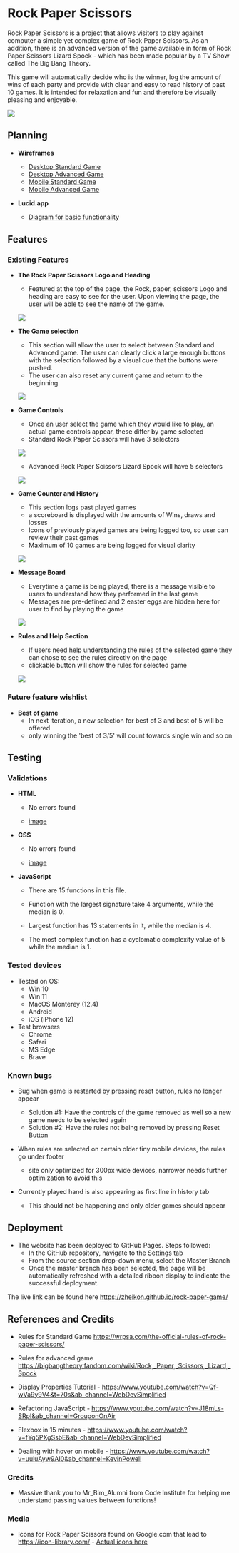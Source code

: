 # Rock Paper Scissors

Rock Paper Scissors is a project that allows visitors to play against computer a simple yet complex game of Rock Paper Scissors. As an addition, there is an advanced version of the game available in form of Rock Paper Scissors Lizard Spock - which has been made popular by a TV Show called The Big Bang Theory.

This game will automatically decide who is the winner, log the amount of wins of each party and provide with clear and easy to read history of past 10 games. It is intended for relaxation and fun and therefore be visually pleasing and enjoyable.

![](./assets/readme/amiresponsive/amiresponsive.png)

## Planning

-   **Wireframes**
    - [Desktop Standard Game](./assets/readme/wireframe/standard-game-desktop.png)
    - [Desktop Advanced Game](./assets/readme/wireframe/advanced-game-desktop.png)
    - [Mobile Standard Game](./assets/readme/wireframe/standard-game-mobile.png)
    - [Mobile Advanced Game](./assets/readme/wireframe/advanced-game-mobile.png)

-   **Lucid.app**
    - [Diagram for basic functionality](./assets/readme/wireframe/luciddiagram.png)

## Features

### Existing Features

-   **The Rock Paper Scissors Logo and Heading**
    
    -   Featured at the top of the page, the Rock, paper, scissors Logo and heading are easy to see for the user. Upon viewing the page, the user will be able to see the name of the game.

    ![](../rock-paper-game/assets/readme/features/heading.png)

-   **The Game selection**
    
    -   This section will allow the user to select between Standard and Advanced game. The user can clearly click a large enough buttons with the selection followed by a visual cue that the buttons were pushed.
    -   The user can also reset any current game and return to the beginning.

    ![](../rock-paper-game/assets/readme/features/game-selection.png)

-   **Game Controls**
    -   Once an user select the game which they would like to play, an actual game controls appear, these differ by game selected
    -   Standard Rock Paper Scissors will have 3 selectors
  
    ![](./assets/readme/features/standard-game-controlls.png)
  
    -   Advanced Rock Paper Scissors Lizard Spock will have 5 selectors
  
    ![](./assets/readme/features/advanced-game-controlls.png)

-   **Game Counter and History**
    - This section logs past played games
    - a scoreboard is displayed with the amounts of Wins, draws and losses
    - Icons of previously played games are being logged too, so user can review their past games
    - Maximum of 10 games are being logged for visual clarity
  
    ![](./assets/readme/features/game-counter-and-history.png)

-   **Message Board**
    - Everytime a game is being played, there is a message visible to users to understand how they performed in the last game
    - Messages are pre-defined and 2 easter eggs are hidden here for user to find by playing the game
  
    ![](./assets/readme/features/messageboard.png)

-   **Rules and Help Section**
    - If users need help understanding the rules of the selected game they can chose to see the rules directly on the page
    - clickable button will show the rules for selected game
  
    ![](./assets/readme/features/help.png)

### Future feature wishlist

-   **Best of game**
    - In next iteration, a new selection for best of 3 and best of 5 will be offered
    - only winning the 'best of 3/5' will count towards single win and so on

## Testing

### Validations

-   **HTML**
    - No errors found
    
    - [image](./assets/readme/validation/html.png)

-   **CSS**
    - No errors found 
   
    - [image](./assets/readme/validation/css.png)

-   **JavaScript**
    - There are 15 functions in this file.

    - Function with the largest signature take 4 arguments, while the median is 0.

    - Largest function has 13 statements in it, while the median is 4.

    - The most complex function has a cyclomatic complexity value of 5 while the median is 1.

### Tested devices

-   Tested on OS:
    - Win 10
    - Win 11
    - MacOS Monterey (12.4)
    - Android
    - iOS (iPhone 12)
-   Test browsers
    - Chrome
    - Safari
    - MS Edge
    - Brave

### Known bugs

- Bug when game is restarted by pressing reset button, rules no longer appear
    - Solution #1: Have the controls of the game removed as well so a new game needs to be selected again
    - Solution #2: Have the rules not being removed by pressing Reset Button

- When rules are selected on certain older tiny mobile devices, the rules go under footer
    - site only optimized for 300px wide devices, narrower needs further optimization to avoid this

- Currently played hand is also appearing as first line in history tab
    - This should not be happening and only older games should appear

## Deployment

-   The website has been deployed to GitHub Pages. Steps followed:
    - In the GitHub repository, navigate to the Settings tab
    - From the source section drop-down menu, select the Master Branch
    - Once the master branch has been selected, the page will be automatically refreshed with a detailed ribbon display to indicate the successful deployment.

The live link can be found here https://zheikon.github.io/rock-paper-game/

## References and Credits

-   Rules for Standard Game https://wrpsa.com/the-official-rules-of-rock-paper-scissors/
-   Rules for advanced game https://bigbangtheory.fandom.com/wiki/Rock,_Paper,_Scissors,_Lizard,_Spock

-   Display Properties Tutorial - https://www.youtube.com/watch?v=Qf-wVa9y9V4&t=70s&ab_channel=WebDevSimplified
-   Refactoring JavaScript - https://www.youtube.com/watch?v=J18mLs-SRpI&ab_channel=GrouponOnAir
-   Flexbox in 15 minutes - https://www.youtube.com/watch?v=fYq5PXgSsbE&ab_channel=WebDevSimplified
-   Dealing with hover on mobile - https://www.youtube.com/watch?v=uuluAyw9AI0&ab_channel=KevinPowell

### Credits
-   Massive thank you to Mr_Bim_Alumni from Code Institute for helping me understand passing values between functions!

### Media
-   Icons for Rock Paper Scissors found on Google.com that lead to https://icon-library.com/ - [Actual icons here](https://icon-library.com/icon/rock-paper-scissors-icon-5.html)
